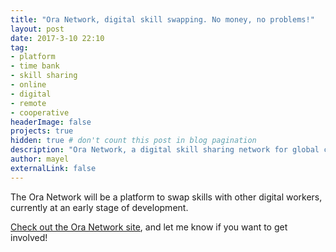 ```yaml
---
title: "Ora Network, digital skill swapping. No money, no problems!"
layout: post
date: 2017-3-10 22:10
tag: 
- platform
- time bank
- skill sharing
- online
- digital
- remote
- cooperative
headerImage: false
projects: true
hidden: true # don't count this post in blog pagination
description: "Ora Network, a digital skill sharing network for global cooperation"
author: mayel
externalLink: false
---
```



The Ora Network will be a platform to swap skills with other digital workers, currently at an early stage of development.

[Check out the Ora Network site](http://ora.network/), and let me know if you want to get involved!